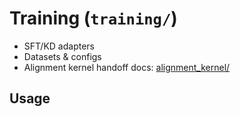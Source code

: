 # Training (`training/`)

- SFT/KD adapters
- Datasets & configs
- Alignment kernel handoff docs: [alignment_kernel/](./alignment_kernel/)

## Usage
<!-- TODO -->
